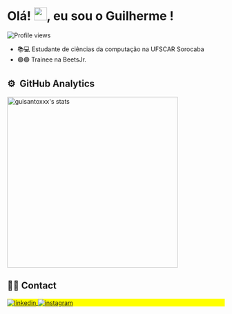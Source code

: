 <h1 align="left">Olá! <img src="https://raw.githubusercontent.com/kaueMarques/kaueMarques/master/hi.gif" height="30px">, eu sou o Guilherme !</h1>
<p align="left"> <img src="https://komarev.com/ghpvc/?username=guisantoxxx&color=blue" alt="Profile views" /> </p>

- 📚💻 Estudante de ciências da computação na UFSCAR Sorocaba
- 🟢🟣 Trainee na BeetsJr.


## ⚙️ &nbsp;GitHub Analytics

<p align="left">
<img width="395em" src="https://github-readme-stats.vercel.app/api?username=guisantoxxx&hide=ranking&show_icons=true&theme=transparent&rank_icon=github" alt="guisantoxxx's stats"/>   
</p>

## 👨‍💻 Contact

<p align="left" style="background:yellow">
<a href="https://linkedin.com/in/guilherme-santos-521257258" target="_blank">
  <img align="center" src="https://img.shields.io/badge/-Guilherme Santos-05122A?style=flat&logo=linkedin" alt="linkedin"/>
</a>
<a href="https://instagram.com/gui_frsantos" target="_blank">
 <img align="center" src="https://img.shields.io/badge/-gui_frsantos-05122A?style=flat&logo=instagram" alt="instagram"/>
</a>
</p>
<br><br>
